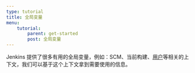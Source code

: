 ```yaml
---
type: tutorial
title: 全局变量
menu:
    tutorial:
        parent: get-started
        post: 全局变量
---
```


Jenkins 提供了很多有用的全局变量，例如：SCM、当前构建、[用户](user)等相关的上下文，我们可以基于这个上下文拿到需要使用的信息。
